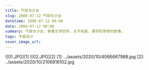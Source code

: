 ```yaml
---
title: 气球与少女
slug: 2008-07-12-气球与少女
datetime: 2008-07-12 00:00
date: 2008-07-12 00:00
summary: 气球与少女，青春文学创作，关于纯真、美好和梦想的故事。
tags: 平面设计
cover_image_url: 
---
```

![01.JPG][1]
![02.JPG][2]
  [1]: ../assets/2020/10/4066667988.jpg
  [2]: ../assets/2020/10/2106818102.jpg